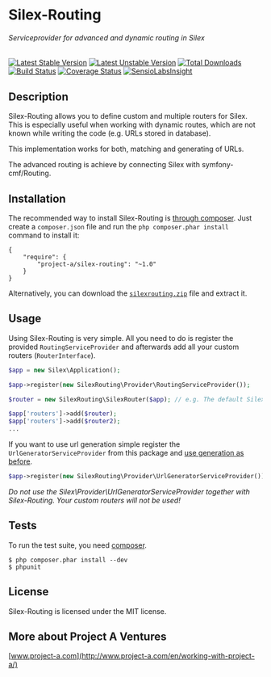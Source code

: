 # Silex-Routing
###### Serviceprovider for advanced and dynamic routing in Silex

[![Latest Stable Version](https://poser.pugx.org/project-a/Silex-Routing/v/stable.png)](https://packagist.org/packages/project-a/Silex-Routing) [![Latest Unstable Version](https://poser.pugx.org/project-a/Silex-Routing/v/unstable.png)](https://packagist.org/packages/project-a/Silex-Routing) [![Total Downloads](https://poser.pugx.org/project-a/Silex-Routing/downloads.png)](https://packagist.org/packages/project-a/Silex-Routing) [![Build Status](https://secure.travis-ci.org/project-a/Silex-Routing.png?branch=master)](http://travis-ci.org/project-a/Silex-Routing) [![Coverage Status](https://coveralls.io/repos/project-a/Silex-Routing/badge.png?branch=master)](https://coveralls.io/r/project-a/Silex-Routing?branch=master) [![SensioLabsInsight](https://insight.sensiolabs.com/projects/0b113487-3a34-4e79-aa1a-2ab607d6a9cd/mini.png)](https://insight.sensiolabs.com/projects/0b113487-3a34-4e79-aa1a-2ab607d6a9cd)

## Description

Silex-Routing allows you to define custom and multiple routers for Silex. This is
especially useful when working with dynamic routes, which are not known while 
writing the code (e.g. URLs stored in database).

This implementation works for both, matching and generating of URLs.

The advanced routing is achieve by connecting Silex with symfony-cmf/Routing.

## Installation

The recommended way to install Silex-Routing is [through
composer](http://getcomposer.org). Just create a `composer.json` file and
run the `php composer.phar install` command to install it:

    {
        "require": {
            "project-a/silex-routing": "~1.0"
        }
    }

Alternatively, you can download the [`silexrouting.zip`][1] file and extract it.

## Usage

Using Silex-Routing is very simple. All you need to do is register the provided
```RoutingServiceProvider``` and afterwards add all your custom routers (```RouterInterface```).
```php
$app = new Silex\Application();

$app->register(new SilexRouting\Provider\RoutingServiceProvider());

$router = new SilexRouting\SilexRouter($app); // e.g. The default Silex router

$app['routers']->add($router);
$app['routers']->add($router2);
...
```

If you want to use url generation simple register the ```UrlGeneratorServiceProvider```
from this package and [use generation as before](http://silex.sensiolabs.org/doc/providers/url_generator.html#usage).

```php
$app->register(new SilexRouting\Provider\UrlGeneratorServiceProvider());
```

*Do not use the Silex\Provider\UrlGeneratorServiceProvider together with Silex-Routing.
Your custom routers will not be used!*

## Tests

To run the test suite, you need [composer](http://getcomposer.org).

    $ php composer.phar install --dev
    $ phpunit

## License

Silex-Routing is licensed under the MIT license.

## More about Project A Ventures

[www.project-a.com](http://www.project-a.com/en/working-with-project-a/)

[1]: https://github.com/project-a/Silex-Routing/archive/master.zip
